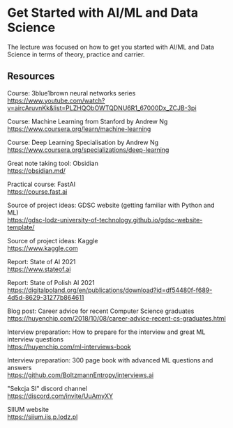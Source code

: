# Get Started with AI/ML and Data Science

The lecture was focused on how to get you started with AI/ML and Data Science in terms of theory, practice and carrier.

## Resources

Course: 3blue1brown neural networks series<br>
https://www.youtube.com/watch?v=aircAruvnKk&list=PLZHQObOWTQDNU6R1_67000Dx_ZCJB-3pi

Course: Machine Learning from Stanford by Andrew Ng<br>
https://www.coursera.org/learn/machine-learning

Course: Deep Learning Specialisation by Andrew Ng<br>
https://www.coursera.org/specializations/deep-learning

Great note taking tool: Obsidian<br>
https://obsidian.md/

Practical course: FastAI<br>
https://course.fast.ai

Source of project ideas: GDSC website (getting familiar with Python and ML)<br>
https://gdsc-lodz-university-of-technology.github.io/gdsc-website-template/

Source of project ideas: Kaggle<br>
https://www.kaggle.com

Report: State of AI 2021<br>
https://www.stateof.ai

Report: State of Polish AI 2021<br>
https://digitalpoland.org/en/publications/download?id=df54480f-f689-4d5d-8629-31277b864611

Blog post: Career advice for recent Computer Science graduates<br>
https://huyenchip.com/2018/10/08/career-advice-recent-cs-graduates.html

Interview preparation: How to prepare for the interview and great ML interview questions<br>
https://huyenchip.com/ml-interviews-book

Interview preparation: 300 page book with advanced ML questions and answers<br>
https://github.com/BoltzmannEntropy/interviews.ai

"Sekcja SI" discord channel<br>
https://discord.com/invite/UuAmyXY

SIIUM website<br>
https://siium.iis.p.lodz.pl
